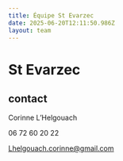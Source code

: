 ```yaml
---
title: Équipe St Evarzec 
date: 2025-06-20T12:11:50.986Z
layout: team
---
```


# St Evarzec 



## contact 

Corinne L’Helgouach

06 72 60 20 22

Lhelgouach.corinne@gmail.com

